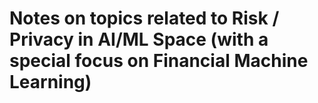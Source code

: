 # Notes on topics related to Risk / Privacy in AI/ML Space (with a special focus on Financial Machine Learning)
